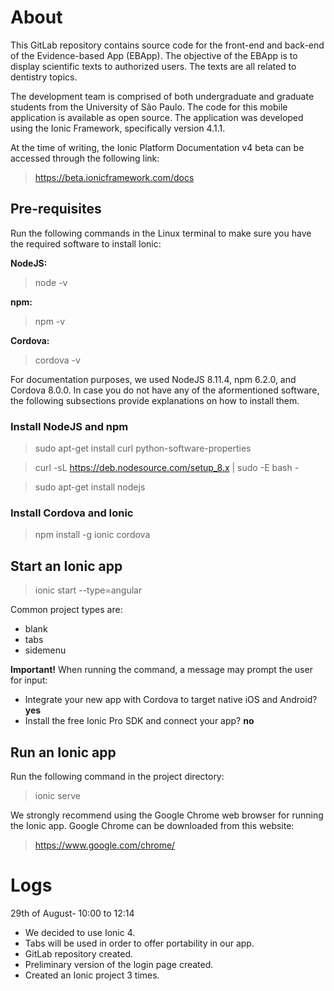 # About

This GitLab repository contains source code for the front-end and back-end of the Evidence-based App (EBApp). The objective of the EBApp is to display scientific texts to authorized users. The texts are all related to dentistry topics.

The development team is comprised of both undergraduate and graduate students from the University of São Paulo. The code for this mobile application is available as open source. The application was developed using the Ionic Framework, specifically version 4.1.1.

At the time of writing, the Ionic Platform Documentation v4 beta can be accessed through the following link:
> https://beta.ionicframework.com/docs

## Pre-requisites

Run the following commands in the Linux terminal to make sure you have the required software to install Ionic:

<b>NodeJS:</b>
> node -v

<b>npm:</b>
> npm -v

<b>Cordova:</b>
> cordova -v

For documentation purposes, we used NodeJS 8.11.4, npm 6.2.0, and Cordova 8.0.0. In case you do not have any of the aformentioned software, the following subsections provide explanations on how to install them.

### Install NodeJS and npm

> sudo apt-get install curl python-software-properties

> curl -sL https://deb.nodesource.com/setup_8.x | sudo -E bash -

> sudo apt-get install nodejs

### Install Cordova and Ionic

> npm install -g ionic cordova

## Start an Ionic app

> ionic start <project-name> <project-type> --type=angular

Common project types are:

- blank
- tabs
- sidemenu

<b>Important!</b> When running the command, a message may prompt the user for input:

- Integrate your new app with Cordova to target native iOS and Android? <b>yes</b>
- Install the free Ionic Pro SDK and connect your app? <b>no</b>

## Run an Ionic app

Run the following command in the project directory:

> ionic serve

We strongly recommend using the Google Chrome web browser for running the Ionic app. Google Chrome can be downloaded from this website:
> https://www.google.com/chrome/

# Logs

29th of August- 10:00 to 12:14
 - We decided to use Ionic 4.
 - Tabs will be used in order to offer portability in our app.
 - GitLab repository created.
 - Preliminary version of the login page created.
 - Created an Ionic project 3 times.
